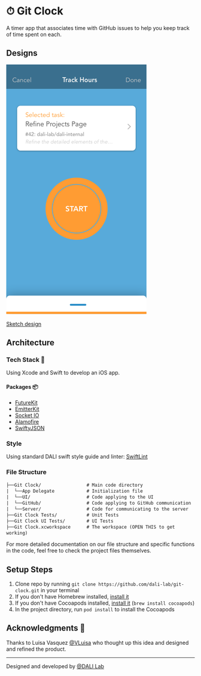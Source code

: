 # ⏱ Git Clock

A timer app that associates time with GitHub issues to help you keep track of time spent on each.

## Designs
![](./Designs/startView.png)

[Sketch design](https://sketch.cloud/s/MGvdz)

## Architecture
### Tech Stack 🥞
Using Xcode and Swift to develop an iOS app.

#### Packages 📦

- [FutureKit](https://github.com/FutureKit/FutureKit)
- [EmitterKit](https://github.com/aleclarson/emitter-kit)
- [Socket IO](https://github.com/socketio/socket.io-client-swift)
- [Alamofire](https://github.com/Alamofire/Alamofire)
- [SwiftyJSON](https://github.com/SwiftyJSON/SwiftyJSON)

### Style
Using standard DALI swift style guide and linter: [SwiftLint](https://github.com/realm/SwiftLint)

### File Structure

```
├──Git Clock/                 # Main code directory
|  └──App Delegate            # Initialization file
|  └──UI/                     # Code applying to the UI
|  └──GitHub/                 # Code applying to GitHub communication
|  └──Server/                 # Code for communicating to the server
├──Git Clock Tests/           # Unit Tests
├──Git Clock UI Tests/        # UI Tests
├──Git Clock.xcworkspace      # The workspace (OPEN THIS to get working)  
```

For more detailed documentation on our file structure and specific functions in the code, feel free to check the project files themselves.

## Setup Steps 
1. Clone repo by running `git clone https://github.com/dali-lab/git-clock.git` in your terminal
2. If you don't have Homebrew installed, [install it](https://brew.sh)
3. If you don't have Cocoapods installed, [install it](https://guides.cocoapods.org/using/getting-started.html) (`brew install cocoapods`)
4. In the project directory, run `pod install` to install the Cocoapods

## Acknowledgments 🤝
Thanks to Luisa Vasquez [@VLuisa](https://github.com/VLuisa) who thought up this idea and designed and refined the product.

---
Designed and developed by [@DALI Lab](https://github.com/dali-lab)